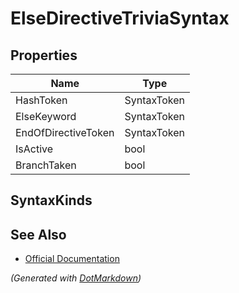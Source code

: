 # ElseDirectiveTriviaSyntax

## Properties

| Name                | Type        |
| ------------------- | ----------- |
| HashToken           | SyntaxToken |
| ElseKeyword         | SyntaxToken |
| EndOfDirectiveToken | SyntaxToken |
| IsActive            | bool        |
| BranchTaken         | bool        |

## SyntaxKinds

## See Also

* [Official Documentation](https://docs.microsoft.com/en-us/dotnet/api/microsoft.codeanalysis.csharp.syntax.elsedirectivetriviasyntax)


*\(Generated with [DotMarkdown](http://github.com/JosefPihrt/DotMarkdown)\)*